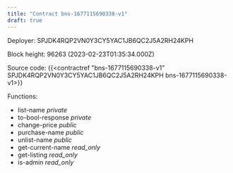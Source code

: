```yaml
---
title: "Contract bns-1677115690338-v1"
draft: true
---
```

Deployer: SPJDK4RQP2VN0Y3CY5YAC1JB6QC2J5A2RH24KPH


 



Block height: 96263 (2023-02-23T01:35:34.000Z)

Source code: {{<contractref "bns-1677115690338-v1" SPJDK4RQP2VN0Y3CY5YAC1JB6QC2J5A2RH24KPH bns-1677115690338-v1>}}

Functions:

* list-name _private_
* to-bool-response _private_
* change-price _public_
* purchase-name _public_
* unlist-name _public_
* get-current-name _read_only_
* get-listing _read_only_
* is-admin _read_only_
